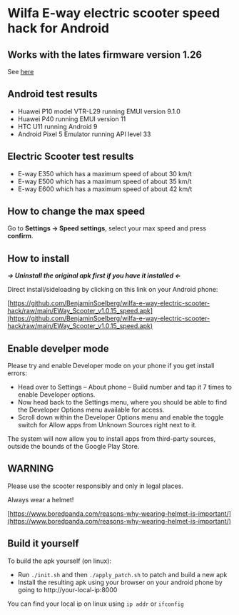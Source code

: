# Wilfa E-way electric scooter speed hack for Android

## Works with the lates firmware version 1.26
See [here](https://github.com/BenjaminSoelberg/wilfa-e-way-electric-scooter-hack/issues/5)

## Android test results
* Huawei P10 model VTR-L29 running EMUI version 9.1.0
* Huawei P40 running EMUI version 11
* HTC U11 running Android 9
* Android Pixel 5 Emulator running API level 33

## Electric Scooter test results

* E-way E350 which has a maximum speed of about 30 km/t
* E-way E500 which has a maximum speed of about 35 km/t
* E-way E600 which has a maximum speed of about 42 km/t

## How to change the max speed

Go to **Settings -> Speed settings**, select your max speed and press **confirm**.

## How to install

***-> Uninstall the original apk first if you have it installed <-***

Direct install/sideloading by clicking on this link on your Android phone: 

[https://github.com/BenjaminSoelberg/wilfa-e-way-electric-scooter-hack/raw/main/EWay_Scooter_v1.0.15_speed.apk](https://github.com/BenjaminSoelberg/wilfa-e-way-electric-scooter-hack/raw/main/EWay_Scooter_v1.0.15_speed.apk)

## Enable develper mode

Please try and enable Developer mode on your phone if you get install errors:

* Head over to Settings – About phone – Build number and tap it 7 times to enable Developer options. 
* Now head back to the Settings menu, where you should be able to find the Developer Options menu available for access.
* Scroll down within the Developer Options menu and enable the toggle switch for Allow apps from Unknown Sources right next to it.

The system will now allow you to install apps from third-party sources, outside the bounds of the Google Play Store.

## WARNING

Please use the scooter responsibly and only in legal places.

Always wear a helmet!

[https://www.boredpanda.com/reasons-why-wearing-helmet-is-important/](https://www.boredpanda.com/reasons-why-wearing-helmet-is-important/)

## Build it yourself

To build the apk yourself (on linux):

* Run `./init.sh` and then `./apply_patch.sh` to patch and build a new apk
* Install the resulting apk using your browser on your android phone by going to http://your-local-ip:8000

You can find your local ip on linux using `ip addr` or `ifconfig`
